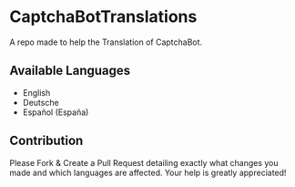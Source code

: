 # CaptchaBotTranslations
A repo made to help the Translation of CaptchaBot.

## Available Languages
+ English
+ Deutsche
+ Español (España)


## Contribution
Please Fork & Create a Pull Request detailing exactly what changes you made and which languages are affected. Your help is greatly appreciated!
